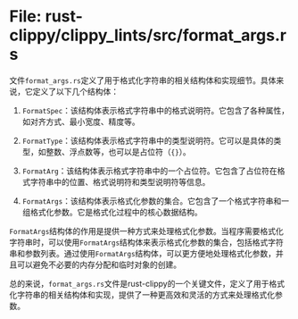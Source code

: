 # File: rust-clippy/clippy_lints/src/format_args.rs

文件`format_args.rs`定义了用于格式化字符串的相关结构体和实现细节。具体来说，它定义了以下几个结构体：

1. `FormatSpec`：该结构体表示格式字符串中的格式说明符。它包含了各种属性，如对齐方式、最小宽度、精度等。

2. `FormatType`：该结构体表示格式字符串中的类型说明符。它可以是具体的类型，如整数、浮点数等，也可以是占位符（`{}`）。

3. `FormatArg`：该结构体表示格式字符串中的一个占位符。它包含了占位符在格式字符串中的位置、格式说明符和类型说明符等信息。

4. `FormatArgs`：该结构体表示格式化参数的集合。它包含了一个格式字符串和一组格式化参数。它是格式化过程中的核心数据结构。

`FormatArgs`结构体的作用是提供一种方式来处理格式化参数。当程序需要格式化字符串时，可以使用`FormatArgs`结构体来表示格式化参数的集合，包括格式字符串和参数列表。通过使用`FormatArgs`结构体，可以更方便地处理格式化参数，并且可以避免不必要的内存分配和临时对象的创建。

总的来说，`format_args.rs`文件是rust-clippy的一个关键文件，定义了用于格式化字符串的相关结构体和实现，提供了一种更高效和灵活的方式来处理格式化参数。

